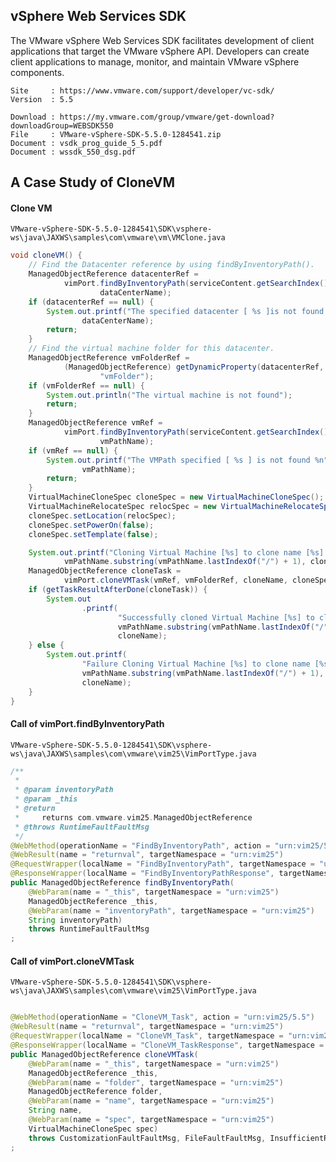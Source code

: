 vSphere Web Services SDK
------------------------

The VMware vSphere Web Services SDK facilitates development of client applications that target the VMware vSphere API. 
Developers can create client applications to manage, monitor, and maintain VMware vSphere components.

~~~~~~~~~~
Site     : https://www.vmware.com/support/developer/vc-sdk/
Version  : 5.5

Download : https://my.vmware.com/group/vmware/get-download?downloadGroup=WEBSDK550
File     : VMware-vSphere-SDK-5.5.0-1284541.zip
Document : vsdk_prog_guide_5_5.pdf
Document : wssdk_550_dsg.pdf
~~~~~~~~~~


A Case Study of CloneVM
-----------------------

#### Clone VM

`VMware-vSphere-SDK-5.5.0-1284541\SDK\vsphere-ws\java\JAXWS\samples\com\vmware\vm\VMClone.java`

```Java
void cloneVM() {
    // Find the Datacenter reference by using findByInventoryPath().
    ManagedObjectReference datacenterRef =
            vimPort.findByInventoryPath(serviceContent.getSearchIndex(),
                    dataCenterName);
    if (datacenterRef == null) {
        System.out.printf("The specified datacenter [ %s ]is not found %n",
                dataCenterName);
        return;
    }
    // Find the virtual machine folder for this datacenter.
    ManagedObjectReference vmFolderRef =
            (ManagedObjectReference) getDynamicProperty(datacenterRef,
                    "vmFolder");
    if (vmFolderRef == null) {
        System.out.println("The virtual machine is not found");
        return;
    }
    ManagedObjectReference vmRef =
            vimPort.findByInventoryPath(serviceContent.getSearchIndex(),
                    vmPathName);
    if (vmRef == null) {
        System.out.printf("The VMPath specified [ %s ] is not found %n",
                vmPathName);
        return;
    }
    VirtualMachineCloneSpec cloneSpec = new VirtualMachineCloneSpec();
    VirtualMachineRelocateSpec relocSpec = new VirtualMachineRelocateSpec();
    cloneSpec.setLocation(relocSpec);
    cloneSpec.setPowerOn(false);
    cloneSpec.setTemplate(false);

    System.out.printf("Cloning Virtual Machine [%s] to clone name [%s] %n",
            vmPathName.substring(vmPathName.lastIndexOf("/") + 1), cloneName);
    ManagedObjectReference cloneTask =
            vimPort.cloneVMTask(vmRef, vmFolderRef, cloneName, cloneSpec);
    if (getTaskResultAfterDone(cloneTask)) {
        System.out
                .printf(
                        "Successfully cloned Virtual Machine [%s] to clone name [%s] %n",
                        vmPathName.substring(vmPathName.lastIndexOf("/") + 1),
                        cloneName);
    } else {
        System.out.printf(
                "Failure Cloning Virtual Machine [%s] to clone name [%s] %n",
                vmPathName.substring(vmPathName.lastIndexOf("/") + 1),
                cloneName);
    }
}
```

#### Call of vimPort.findByInventoryPath

`VMware-vSphere-SDK-5.5.0-1284541\SDK\vsphere-ws\java\JAXWS\samples\com\vmware\vim25\VimPortType.java`

```Java
/**
 * 
 * @param inventoryPath
 * @param _this
 * @return
 *     returns com.vmware.vim25.ManagedObjectReference
 * @throws RuntimeFaultFaultMsg
 */
@WebMethod(operationName = "FindByInventoryPath", action = "urn:vim25/5.5")
@WebResult(name = "returnval", targetNamespace = "urn:vim25")
@RequestWrapper(localName = "FindByInventoryPath", targetNamespace = "urn:vim25", className = "com.vmware.vim25.FindByInventoryPathRequestType")
@ResponseWrapper(localName = "FindByInventoryPathResponse", targetNamespace = "urn:vim25", className = "com.vmware.vim25.FindByInventoryPathResponse")
public ManagedObjectReference findByInventoryPath(
    @WebParam(name = "_this", targetNamespace = "urn:vim25")
    ManagedObjectReference _this,
    @WebParam(name = "inventoryPath", targetNamespace = "urn:vim25")
    String inventoryPath)
    throws RuntimeFaultFaultMsg
;
```

#### Call of vimPort.cloneVMTask
`VMware-vSphere-SDK-5.5.0-1284541\SDK\vsphere-ws\java\JAXWS\samples\com\vmware\vim25\VimPortType.java`
```Java

@WebMethod(operationName = "CloneVM_Task", action = "urn:vim25/5.5")
@WebResult(name = "returnval", targetNamespace = "urn:vim25")
@RequestWrapper(localName = "CloneVM_Task", targetNamespace = "urn:vim25", className = "com.vmware.vim25.CloneVMRequestType")
@ResponseWrapper(localName = "CloneVM_TaskResponse", targetNamespace = "urn:vim25", className = "com.vmware.vim25.CloneVMTaskResponse")
public ManagedObjectReference cloneVMTask(
    @WebParam(name = "_this", targetNamespace = "urn:vim25")
    ManagedObjectReference _this,
    @WebParam(name = "folder", targetNamespace = "urn:vim25")
    ManagedObjectReference folder,
    @WebParam(name = "name", targetNamespace = "urn:vim25")
    String name,
    @WebParam(name = "spec", targetNamespace = "urn:vim25")
    VirtualMachineCloneSpec spec)
    throws CustomizationFaultFaultMsg, FileFaultFaultMsg, InsufficientResourcesFaultFaultMsg, InvalidDatastoreFaultMsg, InvalidStateFaultMsg, MigrationFaultFaultMsg, RuntimeFaultFaultMsg, TaskInProgressFaultMsg, VmConfigFaultFaultMsg
;
```